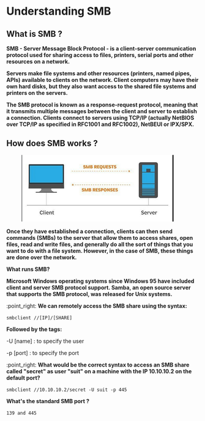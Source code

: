 # Understanding SMB

## What is SMB ?

**SMB - Server Message Block Protocol - is a client-server communication protocol used for sharing access to files, printers, serial ports and other resources on a network.**

**Servers make file systems and other resources (printers, named pipes, APIs) available to clients on the network. Client computers may have their own hard disks, but they also want access to the shared file systems and printers on the servers.**

**The SMB protocol is known as a response-request protocol, meaning that it transmits multiple messages between the client and server to establish a connection. Clients connect to servers using TCP/IP (actually NetBIOS over TCP/IP as specified in RFC1001 and RFC1002), NetBEUI or IPX/SPX.**

## How does SMB works ?

<figure><img src="../.gitbook/assets/image.png" alt=""><figcaption></figcaption></figure>

**Once they have established a connection, clients can then send commands (SMBs) to the server that allow them to access shares, open files, read and write files, and generally do all the sort of things that you want to do with a file system. However, in the case of SMB, these things are done over the network.**

**What runs SMB?**

**Microsoft Windows operating systems since Windows 95 have included client and server SMB protocol support. Samba, an open source server that supports the SMB protocol, was released for Unix systems.**

:point\_right: **We can remotely access the SMB share using the syntax:**

```
smbclient //[IP]/[SHARE]
```

**Followed by the tags:**

\-U \[name] : to specify the user

\-p \[port] : to specify the port

:point\_right: **What would be the correct syntax to access an SMB share called "secret" as user "suit" on a machine with the IP 10.10.10.2 on the default port?**

```
smbclient //10.10.10.2/secret -U suit -p 445
```

**What's the standard SMB port ?**

```
139 and 445
```
